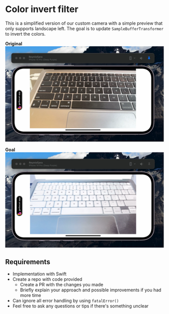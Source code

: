 # Color invert filter 

This is a simplified version of our custom camera with a simple preview that only supports landscape left. The goal is to update `SampleBufferTransformer` to invert the colors.

**Original**
![](README/image.png)

**Goal**
![](README/image%202.png)


## Requirements 

- Implementation with Swift
- Create a repo with code provided 
  - Create a PR with the changes you made
  - Briefly explain your approach and possible improvements if you had more time
- Can ignore all error handling by using `fatalError()`
- Feel free to ask any questions or tips if there's something unclear